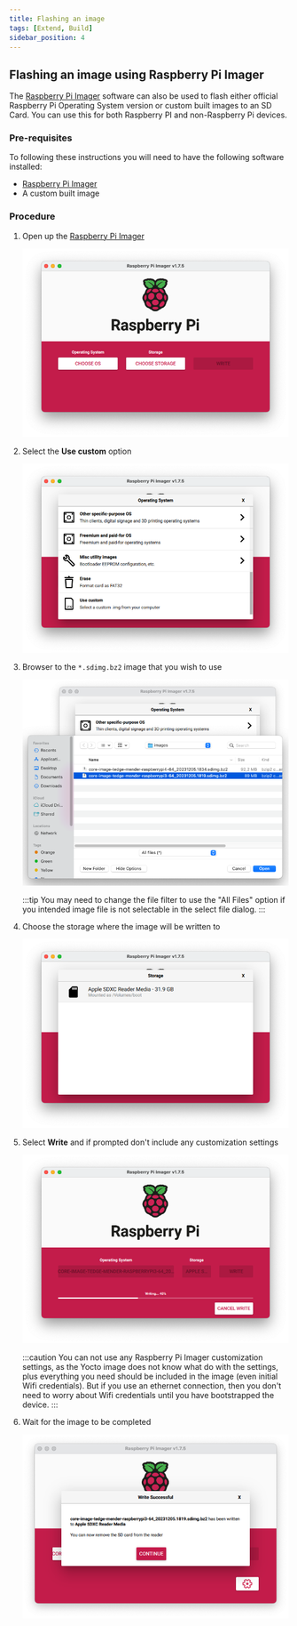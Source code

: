 ```yaml
---
title: Flashing an image
tags: [Extend, Build]
sidebar_position: 4
---
```


## Flashing an image using Raspberry Pi Imager

The [Raspberry Pi Imager](https://www.raspberrypi.com/software/) software can also be used to flash either official Raspberry Pi Operating System version or custom built images to an SD Card. You can use this for both Raspberry PI and non-Raspberry Pi devices.

### Pre-requisites

To following these instructions you will need to have the following software installed:

* [Raspberry Pi Imager](https://www.raspberrypi.com/software/)
* A custom built image

### Procedure

1. Open up the [Raspberry Pi Imager](https://www.raspberrypi.com/software/)

    ![Open Raspberry Pi Imager](./images/raspberrypi-imager-open.png)

2. Select the **Use custom** option

    ![Use custom](./images/raspberrypi-imager-select-image.png)

3. Browser to the `*.sdimg.bz2` image that you wish to use

    ![Select Image](./images/raspberrypi-imager-selected-file.png)

    :::tip
    You may need to change the file filter to use the "All Files" option if you intended image file is not selectable in the select file dialog.
    :::

3. Choose the storage where the image will be written to

    ![Select Image](./images/raspberrypi-imager-select-storage.png)

4. Select **Write** and if prompted don't include any customization settings

    ![Select Image](./images/raspberrypi-imager-writing.png)

    :::caution
    You can not use any Raspberry Pi Imager customization settings, as the Yocto image does not know what do with the settings, plus everything you need should be included in the image (even initial Wifi credentials). But if you use an ethernet connection, then you don't need to worry about Wifi credentials until you have bootstrapped the device.
    :::

5. Wait for the image to be completed

    ![Select Image](./images/raspberrypi-imager-write-completed.png)
